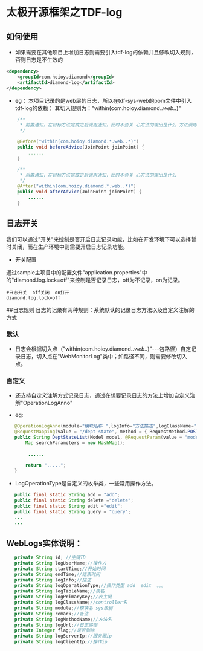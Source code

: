# 太极开源框架之TDF-log


## 如何使用

- 如果需要在其他项目上增加日志则需要引入tdf-log的依赖并且修改切入规则，否则日志是不生效的

~~~ xml
<dependency>
	<groupId>com.hoioy.diamond</groupId>
	<artifactId>diamond-log</artifactId>
</dependency>
~~~
- eg：
	本项目记录的是web层的日志，所以在tdf-sys-web的pom文件中引入tdf-log的依赖；
	其切入规则为："within(com.hoioy.diamond.*.web..*)"
	
~~~ java
	/**
	 * 前置通知，在目标方法完成之后调用通知，此时不会关 心方法的输出是什么 方法调用前触发 -记录开始时间
	 */

	@Before("within(com.hoioy.diamond.*.web..*)")
	public void beforeAdvice(JoinPoint joinPoint) {
 		......
 	}

	/**
	 * 后置通知，在目标方法完成之后调用通知，此时不会关 心方法的输出是什么
	 */
	@After("within(com.hoioy.diamond.*.web..*)")
	public void afterAdvice(JoinPoint joinPoint) {
		......
	}
~~~


## 日志开关

我们可以通过"开关"来控制是否开启日志记录功能，比如在开发环境下可以选择暂时关闭，而在生产环境中则需要开启日志记录功能。

- 开关配置

通过sample主项目中的配置文件"application.properties"中的"diamond.log.lock=off"来控制是否记录日志，off为不记录，on为记录。

~~~ properties
#日志开关  off关闭  on打开
diamond.log.lock=off
~~~

##日志规则
日志的记录有两种规则：系统默认的记录日志方法以及自定义注解的方式

### 默认

- 日志会根据切入点（"within(com.hoioy.diamond.*.web..*)"---包路径）自定记录日志，切入点在"WebMonitorLog"类中；如路径不同，则需要修改切入点。

### 自定义

- 还支持自定义注解方式记录日志，通过在想要记录日志的方法上增加自定义注解"OperationLogAnno"

- eg:
 
 ~~~ java
	@OperationLogAnno(module="模块名称 ",logInfo="方法描述",logClassName="dept",logOperationType= LogOperationType.query)
	@RequestMapping(value = "/dept-state", method = { RequestMethod.POST })
	public String DeptStateList(Model model, @RequestParam(value = "models", required = false) String models) {
		Map searchParameters = new HashMap();
		 
		 ......
		 
		return ".....";
	} 
 ~~~
 - LogOperationType是自定义的枚举类，一些常用操作方法。
 
 ~~~ java
    public final static String add = "add";
	public final static String delete ="delete";
	public final static String edit ="edit";
	public final static String query = "query";
	...
	...
 ~~~
 
 ## WebLogs实体说明：
 
 ~~~ java
    private String id; //主键ID
	private String logUserName;//操作人
	private String startTime;//开始时间
	private String endTime;//结束时间 
	private String logInfo;//描述
	private String logOperationType;//操作类型 add  edit  。。。
	private String logTableName;//表名
	private String logPrimaryKey;//表主键
	private String logClassName;//controller名
	private String module;//模块名 sys级别
	private String remark;//备注
	private String logMethodName;//方法名
	private String logUrl;//日志路径
	private Integer flag;//是否删除
	private String logServerIp;//服务器ip
	private String logClientIp;//操作ip
 ~~~
